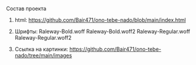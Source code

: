 Состав проекта
1. html: https://github.com/Bair471/ono-tebe-nado/blob/main/index.html
   
2. Шрифты:
Raleway-Bold.woff
Raleway-Bold.woff2
Raleway-Regular.woff
Raleway-Regular.woff2


3. Ссылка на картинки:
   https://github.com/Bair471/ono-tebe-nado/tree/main/images
   

